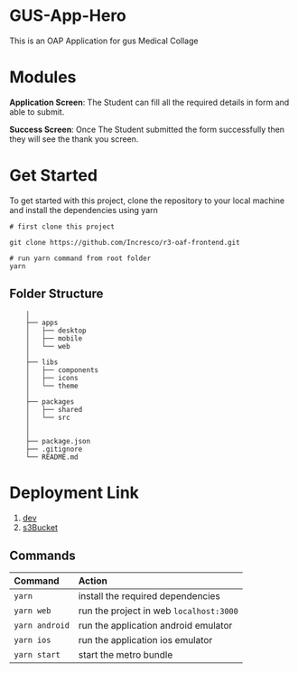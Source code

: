 # GUS-App-Hero

This is an OAP Application for gus Medical Collage

# Modules

**Application Screen**: The Student can fill all the required details in form and able to submit.

**Success Screen**: Once The Student submitted the form successfully then they will see the thank you screen.

# Get Started

To get started with this project, clone the repository to your local machine and install the dependencies using yarn

```
# first clone this project

git clone https://github.com/Incresco/r3-oaf-frontend.git

# run yarn command from root folder
yarn

```

## Folder Structure

```
    │
    ├── apps
    │   ├── desktop
    │   ├── mobile
    │   └── web
    │
    ├── libs
    │   ├── components
    │   ├── icons
    │   └── theme
    │
    ├── packages
    │   ├── shared
    │   └── src
    │
    │
    ├── package.json
    ├── .gitignore
    └── README.md
```

# Deployment Link

1. [dev](http://r3-oaf-app-dev.s3-website.ap-south-1.amazonaws.com/application)
2. [s3Bucket](https://s3.console.aws.amazon.com/s3/buckets/r3-oaf-app-dev?region=ap-south-1&tab=objects)

## Commands

| Command        | Action                                  |
| :------------- | :-------------------------------------- |
| `yarn`         | install the required dependencies       |
| `yarn web`     | run the project in web `localhost:3000` |
| `yarn android` | run the application android emulator    |
| `yarn ios`     | run the application ios emulator        |
| `yarn start`   | start the metro bundle                  |
